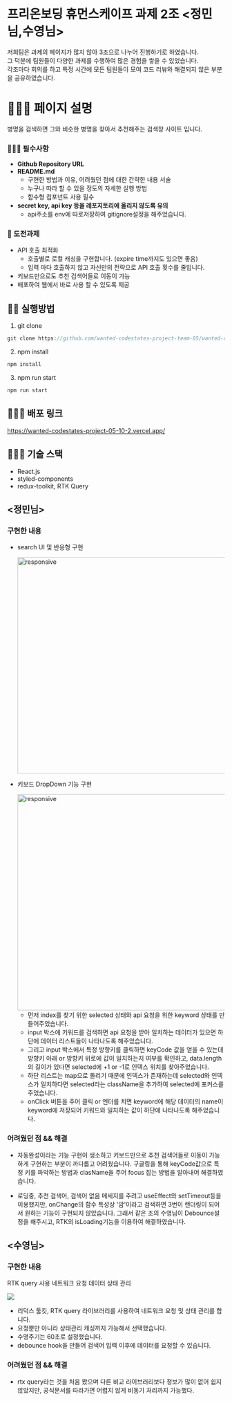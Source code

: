 # 프리온보딩 휴먼스케이프 과제 2조 <정민님,수영님>

저희팀은 과제의 페이지가 많지 않아 3조으로 나누어 진행하기로 하였습니다. <br>
그 덕분에 팀원들이 다양한 과제를 수행하여 많은 경험을 쌓을 수 있었습니다. <br>
각조마다 회의를 하고 특정 시간에 모든 팀원들이 모여 코드 리뷰와 해결되지 않은 부분을 공유하였습니다.

# 👨🏻‍⚕️ 페이지 설명

병명을 검색하면 그와 비슷한 병명을 찾아서 추천해주는 검색창 사이트 입니다.

### 👨🏻‍🎓 필수사항

- **Github Repository URL**
- **README.md**
  - 구현한 방법과 이유, 어려웠던 점에 대한 간략한 내용 서술
  - 누구나 따라 할 수 있을 정도의 자세한 실행 방법
  - 함수형 컴포넌트 사용 필수
- **secret key, api key 등을 레포지토리에 올리지 않도록 유의**
  - api주소를 env에 따로저장하여 gitignore설정을 해주었습니다.

### 💂 도전과제

- API 호출 최적화
  - 호출별로 로컬 캐싱을 구현합니다. (expire time까지도 있으면 좋음)
  - 입력 마다 호출하지 않고 자신만의 전략으로 API 호출 횟수를 줄입니다.
- 키보드만으로도 추천 검색어들로 이동이 가능
- 배포하여 웹에서 바로 사용 할 수 있도록 제공

## 👩‍🏫 실행방법

1. git clone

```jsx
git clone https://github.com/wanted-codestates-project-team-05/wanted-codestates-project-05-10-2.git
```

2. npm install

```jsx
npm install
```

3. npm run start

```jsx
npm run start
```

## 👩🏼‍💻 배포 링크

https://wanted-codestates-project-05-10-2.vercel.app/

## 👨🏻‍🔬 기술 스택

- React.js
- styled-components
- redux-toolkit, RTK Query

## <정민님>

### 구현한 내용

- search UI 및 반응형 구현

  <img width="500" src="https://user-images.githubusercontent.com/56882147/157842542-83a7af2f-bb56-4ab7-bebc-a5f773df65ca.gif" alt="responsive" />

- 키보드 DropDown 기능 구현

  <img width="500" src="https://user-images.githubusercontent.com/56882147/157842542-83a7af2f-bb56-4ab7-bebc-a5f773df65ca.gif" alt="responsive" />


  - 먼저 index를 찾기 위한 selected 상태와 api 요청을 위한 keyword 상태를 만들어주었습니다.
  - input 박스에 키워드를 검색하면 api 요청을 받아 일치하는 데이터가 있으면 하단에 데이터 리스트들이
    나타나도록 해주었습니다.
  - 그리고 input 박스에서 특정 방향키를 클릭하면 keyCode 값을 얻을 수 있는데 방향키 아래 or 방향키 위로에 값이 일치하는지 여부를 확인하고, data.length의 길이가 있다면 selected에 +1 or -1로 인덱스 위치를 찾아주었습니다.
  - 하단 리스트는 map으로 돌리기 때문에 인덱스가 존재하는데 selected와 인덱스가 일치하다면 selected라는 className을 추가하여 selected에 포커스를 주었습니다.
  - onClick 버튼을 주어 클릭 or 엔터를 치면 keyword에 해당 데이터의 name이 keyword에 저장되어 키워드와 일치하는 값이 하단에 나타나도록 해주었습니다.

### 어려웠던 점 && 해결

- 자동완성이라는 기능 구현이 생소하고 키보드만으로 추천 검색어들로 이동이 가능하게 구현하는 부분이 까다롭고 어려웠습니다.
  구글링을 통해 keyCode값으로 특정 키를 파악하는 방법과 clasName을 주어 focus 잡는 방법을 알아내어 해결하였습니다.

- 로딩중, 추천 검색어, 검색어 없음 메세지를 주려고 useEffect와 setTimeout등을 이용했지만,
  onChange의 함수 특성상 '암'이라고 검색하면 3번이 랜더링이 되어서 원하는 기능이 구현되지 않았습니다. 그래서 같은 조의 수영님이 Debounce설정을 해주시고, RTK의 isLoading기능을 이용하여 해결하였습니다.

## <수영님>

### 구현한 내용

RTK query 사용 네트워크 요청 데이터 상태 관리

![](https://images.velog.io/images/sooyoung159/post/4ba2240f-35d1-4de3-97f1-4dea3d257ef5/%EC%BA%A1%EC%B2%98.PNG)

- 리덕스 툴킷, RTK query 라이브러리를 사용하여 네트워크 요청 및 상태 관리를 합니다.
- 요청뿐만 아니라 상태관리 캐싱까지 가능해서 선택했습니다.
- 수명주기는 60초로 설정했습니다.
- debounce hook을 만들어 검색어 입력 이후에 데이터를 요청할 수 있습니다.

### 어려웠던 점 && 해결

- rtx query라는 것을 처음 봤으며 다른 비교 라이브러리보다 정보가 많이 없어 쉽지 않았지만, 공식문서를 따라가면 어렵지 않게 비동기 처리까지 가능했다.
